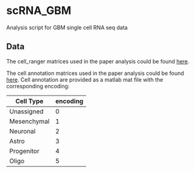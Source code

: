 # scRNA_GBM
Analysis script for GBM single cell RNA seq data

## Data
The cell_ranger matrices used in the paper analysis could be found [here](https://datahub-262-c54.p.genap.ca/GBM_paper_data/GBM_cellranger_matrix.tar.gz).

The cell annotation matrices used in the paper analysis could be found [here](https://datahub-262-c54.p.genap.ca/GBM_paper_data/annotated_cancer_data.mat).
Cell annotation are provided as a matlab mat file with the corresponding encoding:    

|Cell Type|encoding|
|---------|--------|
|Unassigned|0|
|Mesenchymal|1|
|Neuronal|2|
|Astro|3|
|Progenitor|4|
|Oligo|5|
